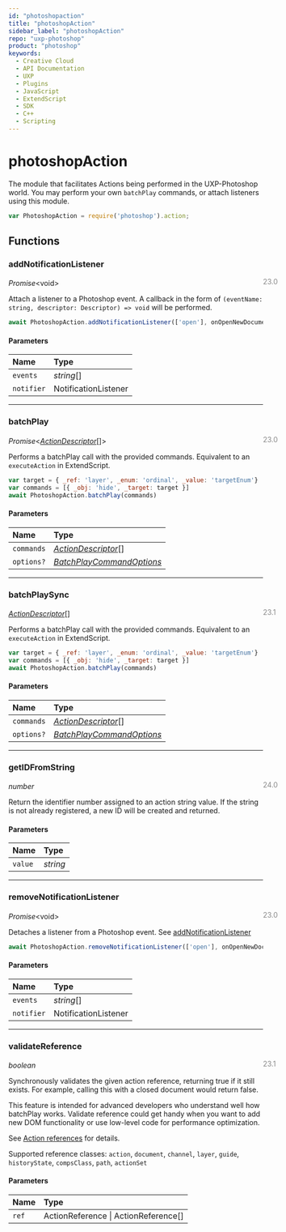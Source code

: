 ```yaml
---
id: "photoshopaction"
title: "photoshopAction"
sidebar_label: "photoshopAction"
repo: "uxp-photoshop"
product: "photoshop"
keywords:
  - Creative Cloud
  - API Documentation
  - UXP
  - Plugins
  - JavaScript
  - ExtendScript
  - SDK
  - C++
  - Scripting
---
```


# photoshopAction

The module that facilitates Actions being performed in the
UXP-Photoshop world. You may perform your own `batchPlay` commands,
or attach listeners using this module.

```javascript
var PhotoshopAction = require('photoshop').action;
```

## Functions

### addNotificationListener
<span class="minversion" style="display: block; margin-bottom: -1em; margin-left: 36em; float:left; opacity:0.5;">23.0</span>

*Promise*<void\>

Attach a listener to a Photoshop event. A callback in the form
of `(eventName: string, descriptor: Descriptor) => void` will be performed.
```javascript
await PhotoshopAction.addNotificationListener(['open'], onOpenNewDocument)
```

#### Parameters

| Name | Type |
| :------ | :------ |
| `events` | *string*[] |
| `notifier` | NotificationListener |

___

### batchPlay
<span class="minversion" style="display: block; margin-bottom: -1em; margin-left: 36em; float:left; opacity:0.5;">23.0</span>

*Promise*<[*ActionDescriptor*](/ps_reference/interfaces/actiondescriptor/)[]\>

Performs a batchPlay call with the provided commands. Equivalent
to an `executeAction` in ExtendScript.
```javascript
var target = { _ref: 'layer', _enum: 'ordinal', _value: 'targetEnum'}
var commands = [{ _obj: 'hide', _target: target }]
await PhotoshopAction.batchPlay(commands)
```

#### Parameters

| Name | Type |
| :------ | :------ |
| `commands` | [*ActionDescriptor*](/ps_reference/interfaces/actiondescriptor/)[] |
| `options?` | [*BatchPlayCommandOptions*](/ps_reference/interfaces/batchplaycommandoptions/) |

___

### batchPlaySync
<span class="minversion" style="display: block; margin-bottom: -1em; margin-left: 36em; float:left; opacity:0.5;">23.1</span>

[*ActionDescriptor*](/ps_reference/interfaces/actiondescriptor/)[]

Performs a batchPlay call with the provided commands. Equivalent
to an `executeAction` in ExtendScript.
```javascript
var target = { _ref: 'layer', _enum: 'ordinal', _value: 'targetEnum'}
var commands = [{ _obj: 'hide', _target: target }]
await PhotoshopAction.batchPlay(commands)
```

#### Parameters

| Name | Type |
| :------ | :------ |
| `commands` | [*ActionDescriptor*](/ps_reference/interfaces/actiondescriptor/)[] |
| `options?` | [*BatchPlayCommandOptions*](/ps_reference/interfaces/batchplaycommandoptions/) |

___

### getIDFromString
<span class="minversion" style="display: block; margin-bottom: -1em; margin-left: 36em; float:left; opacity:0.5;">24.0</span>

*number*

Return the identifier number assigned to an action string value.
If the string is not already registered, a new ID will be created and returned.

#### Parameters

| Name | Type |
| :------ | :------ |
| `value` | *string* |

___

### removeNotificationListener
<span class="minversion" style="display: block; margin-bottom: -1em; margin-left: 36em; float:left; opacity:0.5;">23.0</span>

*Promise*<void\>

Detaches a listener from a Photoshop event.
See [addNotificationListener](#addNotificationListener)
```javascript
await PhotoshopAction.removeNotificationListener(['open'], onOpenNewDocument)
```

#### Parameters

| Name | Type |
| :------ | :------ |
| `events` | *string*[] |
| `notifier` | NotificationListener |

___

### validateReference
<span class="minversion" style="display: block; margin-bottom: -1em; margin-left: 36em; float:left; opacity:0.5;">23.1</span>

*boolean*

Synchronously validates the given action reference, returning true if it still
exists. For example, calling this with a closed document would return false.

This feature is intended for advanced developers who understand well how batchPlay works.
Validate reference could get handy when you want to add new DOM functionality or use low-level code for
performance optimization.

See [Action references](../batchplay#action-references) for details.

Supported reference classes:
`action`,
`document`,
`channel`,
`layer`,
`guide`,
`historyState`,
`compsClass`,
`path`,
`actionSet`

#### Parameters

| Name | Type |
| :------ | :------ |
| `ref` | ActionReference \| ActionReference[] |
